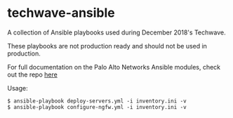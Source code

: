 # techwave-ansible
A collection of Ansible playbooks used during December 2018's Techwave.

These playbooks are not production ready and should not be used in production.

For full documentation on the Palo Alto Networks Ansible modules, check out the repo [here](https://github.com/PaloAltoNetworks/ansible-pan)

Usage:
```
$ ansible-playbook deploy-servers.yml -i inventory.ini -v
$ ansible-playbook configure-ngfw.yml -i inventory.ini -v
```
